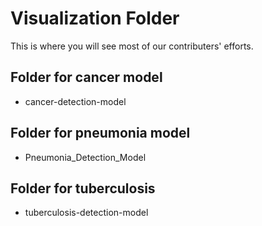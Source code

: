 # Visualization Folder

This is where you will see most of our contributers' efforts.

## Folder for cancer model
- cancer-detection-model

## Folder for pneumonia model
- Pneumonia_Detection_Model

## Folder for tuberculosis
- tuberculosis-detection-model



